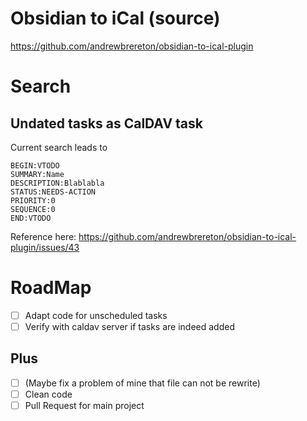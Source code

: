 # Obsidian to iCal (source)
https://github.com/andrewbrereton/obsidian-to-ical-plugin

# Search
## Undated tasks as CalDAV task
Current search leads to 

```
BEGIN:VTODO
SUMMARY:Name
DESCRIPTION:Blablabla
STATUS:NEEDS-ACTION
PRIORITY:0
SEQUENCE:0
END:VTODO
```

Reference here: https://github.com/andrewbrereton/obsidian-to-ical-plugin/issues/43

# RoadMap
- [ ] Adapt code for unscheduled tasks
- [ ] Verify with caldav server if tasks are indeed added

## Plus
- [ ] (Maybe fix a problem of mine that file can not be rewrite)
- [ ] Clean code
- [ ] Pull Request for main project
